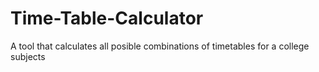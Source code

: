 # Time-Table-Calculator
A tool that calculates all posible combinations of timetables for a college subjects
